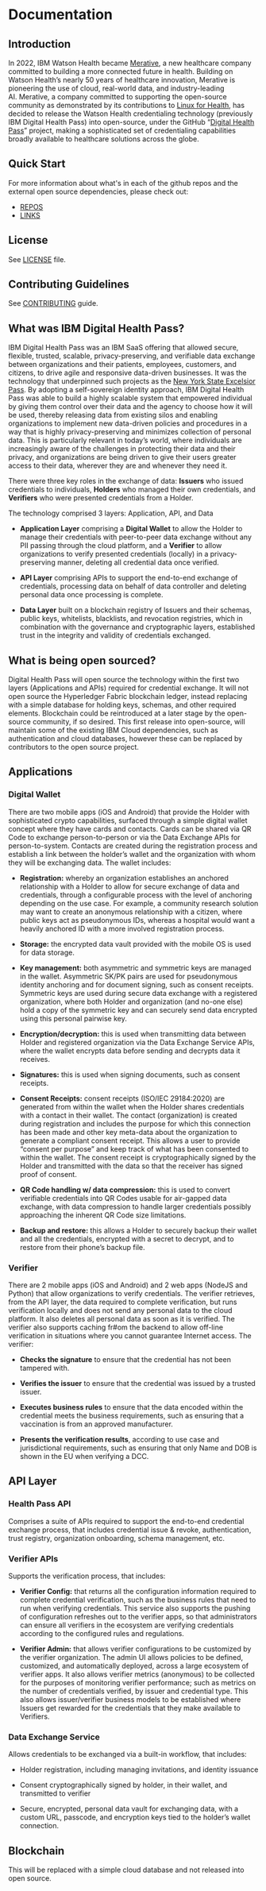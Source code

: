 # Documentation

## Introduction

In 2022, IBM Watson Health became [Merative](https://www.merative.com/), a new healthcare company committed to building a more connected future in health. Building on Watson Health’s nearly 50 years of healthcare innovation, Merative is pioneering the use of cloud, real-world data, and industry-leading AI. Merative, a company committed to supporting the open-source community as demonstrated by its contributions to [Linux for Health](https://linuxforhealth.github.io/docs/index.html), has decided to release the Watson Health credentialing technology (previously IBM Digital Health Pass) into open-source, under the GitHub “[Digital Health Pass](https://github.com/digitalhealthpass)” project, making a sophisticated set of credentialing capabilities broadly available to healthcare solutions across the globe.

## Quick Start

For more information about what's in each of the github repos and the external open source dependencies, please check out:
* [REPOS](./REPOS.md)
* [LINKS](./LINKS.md)

## License
See [LICENSE](LICENSE) file.

## Contributing Guidelines
See [CONTRIBUTING](CONTRIBUTING.md) guide.

## What was IBM Digital Health Pass?

IBM Digital Health Pass was an IBM SaaS offering that allowed secure, flexible, trusted, scalable, privacy-preserving, and verifiable data exchange between organizations and their patients, employees, customers, and citizens, to drive agile and responsive data-driven businesses. It was the technology that underpinned such projects as the [New York State Excelsior Pass](https://covid19vaccine.health.ny.gov/excelsior-pass-plus). By adopting a self-sovereign identity approach, IBM Digital Health Pass was able to build a highly scalable system that empowered individual by giving them control over their data and the agency to choose how it will be used, thereby releasing data from existing silos and enabling organizations to implement new data-driven policies and procedures in a way that is highly privacy-preserving and minimizes collection of personal data. This is particularly relevant in today’s world, where individuals are increasingly aware of the challenges in protecting their data and their privacy, and organizations are being driven to give their users greater access to their data, wherever they are and whenever they need it.

There were three key roles in the exchange of data: **Issuers** who issued credentials to individuals, **Holders** who managed their own credentials, and **Verifiers** who were presented credentials from a Holder.

The technology comprised 3 layers: Application, API, and Data

* **Application Layer** comprising a **Digital Wallet** to allow the Holder to manage their credentials with peer-to-peer data exchange without any PII passing through the cloud platform, and a **Verifier** to allow organizations to verify presented credentials (locally) in a privacy-preserving manner, deleting all credential data once verified.

* **API Layer** comprising APIs to support the end-to-end exchange of credentials, processing data on behalf of data controller and deleting personal data once processing is complete.

* **Data Layer** built on a blockchain registry of Issuers and their schemas, public keys, whitelists, blacklists, and revocation registries, which in combination with the governance and cryptographic layers, established trust in the integrity and validity of credentials exchanged.

## What is being open sourced?

Digital Health Pass will open source the technology within the first two layers (Applications and APIs) required for credential exchange. It will not open source the Hyperledger Fabric blockchain ledger, instead replacing with a simple database for holding keys, schemas, and other required elements. Blockchain could be reintroduced at a later stage by the open-source community, if so desired. This first release into open-source, will maintain some of the existing IBM Cloud dependencies, such as authentication and cloud databases, however these can be replaced by contributors to the open source project.

## Applications

### Digital Wallet

There are two mobile apps (iOS and Android) that provide the Holder with sophisticated crypto capabilities, surfaced through a simple digital wallet concept where they have cards and contacts. Cards can be shared via QR Code to exchange person-to-person or via the Data Exchange APIs for person-to-system. Contacts are created during the registration process and establish a link between the holder’s wallet and the organization with whom they will be exchanging data. The wallet includes:

* **Registration:** whereby an organization establishes an anchored relationship with a Holder to allow for secure exchange of data and credentials, through a configurable process with the level of anchoring depending on the use case. For example, a community research solution may want to create an anonymous relationship with a citizen, where public keys act as pseudonymous IDs, whereas a hospital would want a heavily anchored ID with a more involved registration process.

* **Storage:** the encrypted data vault provided with the mobile OS is used for data storage.

* **Key management:** both asymmetric and symmetric keys are managed in the wallet. Asymmetric SK/PK pairs are used for pseudonymous identity anchoring and for document signing, such as consent receipts. Symmetric keys are used during secure data exchange with a registered organization, where both Holder and organization (and no-one else) hold a copy of the symmetric key and can securely send data encrypted using this personal pairwise key.

* **Encryption/decryption:** this is used when transmitting data between Holder and registered organization via the Data Exchange Service APIs, where the wallet encrypts data before sending and decrypts data it receives.

* **Signatures:** this is used when signing documents, such as consent receipts.

* **Consent Receipts:** consent receipts (ISO/IEC 29184:2020) are generated from within the wallet when the Holder shares credentials with a contact in their wallet. The contact (organization) is created during registration and includes the purpose for which this connection has been made and other key meta-data about the organization to generate a compliant consent receipt. This allows a user to provide “consent per purpose” and keep track of what has been consented to within the wallet. The consent receipt is cryptographically signed by the Holder and transmitted with the data so that the receiver has signed proof of consent.

* **QR Code handling w/ data compression:** this is used to convert verifiable credentials into QR Codes usable for air-gapped data exchange, with data compression to handle larger credentials possibly approaching the inherent QR Code size limitations.

* **Backup and restore:** this allows a Holder to securely backup their wallet and all the credentials, encrypted with a secret to decrypt, and to restore from their phone’s backup file.

### Verifier

There are 2 mobile apps (iOS and Android) and 2 web apps (NodeJS and Python) that allow organizations to verify credentials. The verifier retrieves, from the API layer, the data required to complete verification, but runs verification locally and does not send any personal data to the cloud platform. It also deletes all personal data as soon as it is verified. The verifier also supports caching fr#om the backend to allow off-line verification in situations where you cannot guarantee Internet access. The verifier:

* **Checks the signature** to ensure that the credential has not been tampered with.

* **Verifies the issuer** to ensure that the credential was issued by a trusted issuer.

* **Executes business rules** to ensure that the data encoded within the credential meets the business requirements, such as ensuring that a vaccination is from an approved manufacturer.

* **Presents the verification results**, according to use case and jurisdictional requirements, such as ensuring that only Name and DOB is shown in the EU when verifying a DCC.

## API Layer

### Health Pass API

Comprises a suite of APIs required to support the end-to-end credential exchange process, that includes credential issue & revoke, authentication, trust registry, organization onboarding, schema management, etc.

### Verifier APIs

Supports the verification process, that includes:

* **Verifier Config:** that returns all the configuration information required to complete credential verification, such as the business rules that need to run when verifying credentials. This service also supports the pushing of configuration refreshes out to the verifier apps, so that administrators can ensure all verifiers in the ecosystem are verifying credentials according to the configured rules and regulations.

* **Verifier Admin:** that allows verifier configurations to be customized by the verifier organization. The admin UI allows policies to be defined, customized, and automatically deployed, across a large ecosystem of verifier apps. It also allows verifier metrics (anonymous) to be collected for the purposes of monitoring verifier performance; such as metrics on the number of credentials verified, by issuer and credential type. This also allows issuer/verifier business models to be established where Issuers get rewarded for the credentials that they make available to Verifiers.

### Data Exchange Service

Allows credentials to be exchanged via a built-in workflow, that includes:

* Holder registration, including managing invitations, and identity issuance

* Consent cryptographically signed by holder, in their wallet, and transmitted to verifier

* Secure, encrypted, personal data vault for exchanging data, with a custom URL, passcode, and encryption keys tied to the holder’s wallet connection.

## Blockchain
This will be replaced with a simple cloud database and not released into open source.

